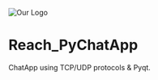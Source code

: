 ![Our Logo](https://github.com/KayvT/Reach_PyChatApp/blob/master/LOGO/LogoMakr_92Mx4V.png)
# Reach_PyChatApp
ChatApp using TCP/UDP protocols &amp; Pyqt.

